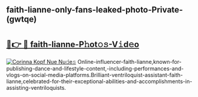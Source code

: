 ## faith-lianne-only-fans​-leaked-photo​-Private-(gwtqe)


# <h2><a href="https://mediaupload.pro?title=faith-lianne&ref=git">🔗👉 🔴 faith-lianne-P𝚑ot𝚘𝚜-V𝚒d𝚎o</a></h2>

[![Corinna Kopf Nue Nu𝚍e𝚜](https://i.imgur.com/0qMVB7G.gif)](https://mediaupload.pro?title=faith-lianne&ref=git)
Online-influencer-faith-lianne,known-for-publishing-dance-and-lifestyle-content,-including-performances-and-vlogs-on-social-media-platforms.Brilliant-ventriloquist-assistant-faith-lianne,celebrated-for-their-exceptional-abilities-and-accomplishments-in-assisting-ventriloquists.  